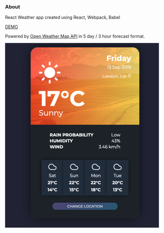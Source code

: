 ### About

React Weather app created using React, Webpack, Babel

[DEMO](https://mvedataydin.github.io/react-weather/) 

Powered by  [Open Weather Map API](https://openweathermap.org/api) in 5 day / 3 hour forecast format.


![Screen Shot 2019-09-13 at 18.27.40](./src/img/screenshot.png?raw=true 'React Weather')
